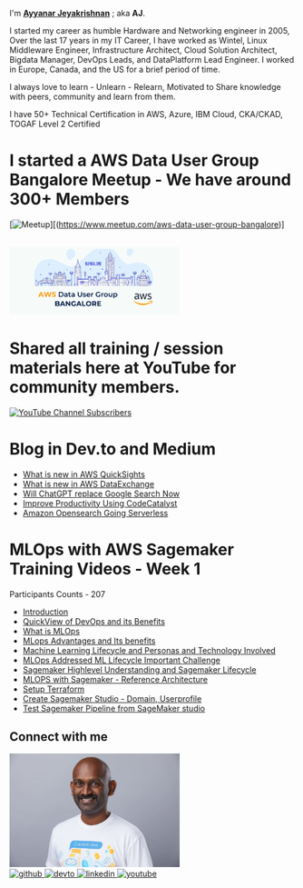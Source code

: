 I'm **[Ayyanar Jeyakrishnan](https://www.linkedin.com/in/jayyanar/)** ; aka **AJ**. 

I  started my career as humble Hardware and Networking engineer in 2005, Over the last 17 years in my IT Career, I have worked as Wintel, Linux Middleware Engineer, Infrastructure Architect, Cloud Solution Architect, Bigdata Manager, DevOps Leads, and DataPlatform Lead Engineer. I worked in Europe, Canada, and the US for a brief period of time.

I always love to learn - Unlearn - Relearn, Motivated to Share knowledge with peers, community and learn from them.

I have 50+ Technical Certification in AWS, Azure, IBM Cloud, CKA/CKAD,  TOGAF Level 2 Certified

# I started a AWS Data User Group Bangalore Meetup - We have around 300+ Members

[![Meetup](https://img.shields.io/static/v1?style=for-the-badge&message=Meetup&color=ED1C40&logo=Meetup&logoColor=FFFFFF&label=)][(https://www.meetup.com/aws-data-user-group-bangalore)]


<br />
<div align="left">
    <img src="https://raw.githubusercontent.com/aws-data-usergroup-bangalore/aws-dugb-images/main/aws-dugb.png" width="300">
</div>


# Shared all training / session materials here at YouTube for community members.

[![YouTube Channel Subscribers](https://img.shields.io/youtube/channel/subscribers/UC6CgCP0qos4Cbz6FCxW3_jw?label=Subscribe%20to%20YouTube%20Channel&style=social)](https://www.youtube.com/c/CloudnLoud?sub_confirmation=1)

# Blog in Dev.to and Medium

- [What is new in AWS QuickSights](https://dev.to/jayyanar/what-is-new-in-aws-quicksights-465d)
- [What is new in AWS DataExchange](https://dev.to/jayyanar/what-is-new-in-aws-dataexchange-3pfh)
- [Will ChatGPT replace Google Search Now](https://dev.to/jayyanar/will-chatgpt-replace-google-search-now-49p7)
- [Improve Productivity Using CodeCatalyst](https://dev.to/jayyanar/improve-productivity-using-codecatalyst-4lj9)
- [Amazon Opensearch Going Serverless](https://medium.com/@jayyanar/new-announcement-from-aws-reinvent-2022-elasticsearch-going-serverless-1f475ffee98b)

# MLOps with AWS Sagemaker Training Videos - Week 1
 Participants Counts - 207


- [Introduction](https://youtu.be/2vwrEhj7bGg)
- [QuickView of DevOps and its Benefits](https://youtu.be/NJEWABKc9v0)
- [What is MLOps](https://youtu.be/vYY3w2U41TI)
- [MLops Advantages and Its benefits](https://youtu.be/hCzqy_4w1Yg)
- [Machine Learning Lifecycle and Personas and Technology Involved](https://youtu.be/hTGJ_jXuhvQ)
- [MLOps Addressed  ML Lifecycle Important Challenge](https://youtu.be/eDKOIdxiHlU)
- [Sagemaker Highlevel Understanding and Sagemaker Lifecycle](https://youtu.be/lGIygawCeZs)
- [MLOPS with Sagemaker - Reference Architecture](https://youtu.be/HN7Fan05bDg)
- [Setup Terraform](https://youtu.be/sAY7vJUSzBQ)
- [Create Sagemaker Studio - Domain, Userprofile](https://youtu.be/ugygwgQlJhA)
- [Test Sagemaker Pipeline from SageMaker studio](https://youtu.be/_LAIYh2Pf8k)




## Connect with me  

<div align="left">
    <img src="https://raw.githubusercontent.com/aws-data-usergroup-bangalore/aws-dugb-images/main/AJ_Headshot.jpg" width="300">
</div>

<a href="https://github.com/jayyanar" target="_blank">
<img src=https://img.shields.io/badge/github-%2324292e.svg?&style=for-the-badge&logo=github&logoColor=white alt=github style="margin-bottom: 5px;" />
</a>
<a href="https://dev.to/jayyanar" target="_blank">
<img src=https://img.shields.io/badge/dev.to-%2308090A.svg?&style=for-the-badge&logo=dev.to&logoColor=white alt=devto style="margin-bottom: 5px;" />
</a>
<a href="https://www.linkedin.com/in/jayyanar/" target="_blank">
<img src=https://img.shields.io/badge/linkedin-%231E77B5.svg?&style=for-the-badge&logo=linkedin&logoColor=white alt=linkedin style="margin-bottom: 5px;" />
</a>
<a href="https://www.youtube.com/user/cloudnloud" target="_blank">
<img src=https://img.shields.io/badge/youtube-%23EE4831.svg?&style=for-the-badge&logo=youtube&logoColor=white alt=youtube style="margin-bottom: 5px;" />
</a>  
